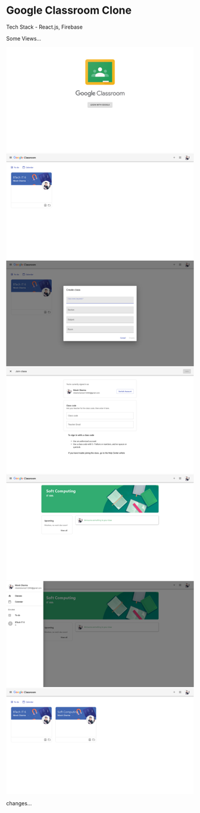 # Google Classroom Clone

Tech Stack - React.js, Firebase

Some Views...

![alt text](https://github.com/niteshsh4rma/google-classroom-clone/blob/main/screenshots/Screenshot%20(359).png)
![alt text](https://github.com/niteshsh4rma/google-classroom-clone/blob/main/screenshots/Screenshot%20(360).png)
![alt text](https://github.com/niteshsh4rma/google-classroom-clone/blob/main/screenshots/Screenshot%20(362).png)
![alt text](https://github.com/niteshsh4rma/google-classroom-clone/blob/main/screenshots/Screenshot%20(363).png)
![alt text](https://github.com/niteshsh4rma/google-classroom-clone/blob/main/screenshots/Screenshot%20(364).png)
![alt text](https://github.com/niteshsh4rma/google-classroom-clone/blob/main/screenshots/Screenshot%20(365).png)
![alt text](https://github.com/niteshsh4rma/google-classroom-clone/blob/main/screenshots/Screenshot%20(366).png)

changes...